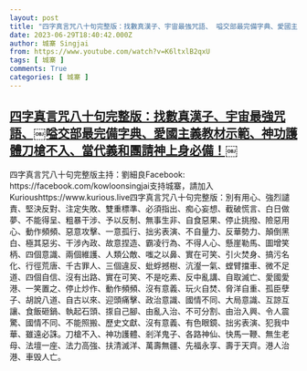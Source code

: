 ```yaml
---
layout: post
title: "四字真言咒八十句完整版：找數真漢子、宇宙最強咒語、￼嗌交部最完備字典、愛國主義教材示範、神功護體刀槍不入、當代義和團請神上身必備！￼"
date: 2023-06-29T18:40:42.000Z
author: 城寨 Singjai
from: https://www.youtube.com/watch?v=K6ltxlB2qxU
tags: [ 城寨 ]
comments: True
categories: [ 城寨 ]
---
```

<!--1688064042000-->
[四字真言咒八十句完整版：找數真漢子、宇宙最強咒語、￼嗌交部最完備字典、愛國主義教材示範、神功護體刀槍不入、當代義和團請神上身必備！￼](https://www.youtube.com/watch?v=K6ltxlB2qxU)
------

<div>
四字真言咒八十句完整版主持：劉細良Facebook: https://facebook.com/kowloonsingjai支持城寨，請加入Kurioushttps://www.kurious.live四字真言咒八十句完整版：別有用心、強烈譴責、堅決反對、注定失敗、雙重標準、必須指出、痴心妄想、截破慌言、白日做夢、不能得呈、粗暴干涉、予以反制、無事生非、自食惡果、停止挑撥、險惡用心、動作頻頻、惡意攻擊、一意孤行、拙劣表演、不自量力、反華勢力、顛倒黑白、極其惡劣、干涉內政、故意捏造、霸凌行為、不得人心、懸崖勒馬、圖增笑柄、四個意識、兩個維護、人類公敵、嗤之以鼻、實在可笑、引火焚身、搞污名化、行徑荒唐、千古罪人、三個違反、蚍蜉撼樹、沆瀣一氣、螳臂擋車、微不足道、四個自信、沒有出路、實在可笑、不是吃素、反中亂講、自取滅亡、愛國愛港、一笑置之、停止炒作、動作頻頻、沒有意義、玩火自焚、脅洋自重、孤臣孽子、胡說八道、自古以來、迎頭痛擊、政治意識、國情不同、大局意識、互諒互讓、食飯砸鍋、執起石頭、揼自己腳、由亂入治、不可分割、由治入興、令人震驚、國情不同、不能照搬、歷史文獻、沒有意義、有色眼鏡、拙劣表演、犯我中華、雖遠必誅。刀槍不入、神功護體、剎洋鬼子、各路神仙、快馬一鞭、無生老母、法壇一座、法力高強、扶清滅洋、萬壽無疆、先福永享、壽于天齊。港人治港、車毁人亡。
</div>
